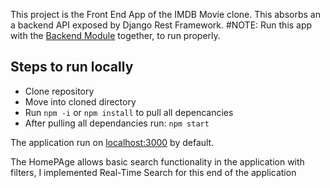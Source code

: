 This project is the Front End App of the IMDB Movie clone. This absorbs an a backend API exposed by Django Rest Framework.
#NOTE: Run this app with the [Backend Module](https://github.com/shardulsinghh/movie-app-django) together, to run properly.

## Steps to run locally
  * Clone repository
  * Move into cloned directory
  * Run `npm -i` or `npm install` to pull all depencancies
  * After pulling all dependancies run: `npm start`
  

The application run on [localhost:3000](http://localhost:3000/) by default.

The HomePAge allows basic search functionality in the application with filters, I implemented Real-Time Search for this end of the application
